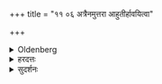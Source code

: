 +++
title = "११ ०६ अत्रैनमुत्तरा आहुतीर्हावयित्वा"

+++

<details><summary>Oldenberg</summary>

6. Having then caused him to sacrifice the oblations (indicated in the) next (Mantras; M. II, 4, 1-11), he enters upon (the performance) of the Jaya and following oblations.
</details>

<details><summary>हरदत्तः</summary>

**आज्यभागान्तं** तन्त्रं प्रागेवोक्तम् ।
अत्रेदानीम् एनं कुमारं **उत्तरा** एकादश प्रधानाहुतीर् **हावयति** "योगे योगे" इत्येवमाद्याः ।

उत्तरैर्मन्त्रैः कुमारो जुहोति । तम् आचार्यः प्रयुङ्क्ते मन्त्रवाचनेन ।

द्वितीय-चतुर्थयोरपि मन्त्रयोः कुमार एव वक्ता, देवताभिधानार्थत्वात् ।

अपर आह– लिङ्गविरोधाद् आचार्यो वक्ता कुमारस् तु (१)होतेति ।
प्रधानहोमेषु हावयित्वेति वचनात्(२) उपहोमेष्वाचार्य एव कर्ता ॥६॥
</details>

<details><summary>सुदर्शनः</summary>

इदम् अनुवाद-मात्रं मा भूद् इति साध्याहारं व्याख्यायते ।
न केवलम् अध्वनाम् इत्यारभ्य प्रत्यगाशिषो मन्त्रान् वाचयति ।
आज्यभागान्तम् उक्त्वा ये पश्चात् प्रत्यग्-आशिषो मन्त्राः मेखला-परिव्ययणादिषूक्ताः "इयं दुरुक्ताद्"-इत्याद्यास् तानपि(३) स्वयम् उक्त्वा वाचयति । **उक्तम्** इति जात्यभिप्रायम् ।

इदं त्व् इह वक्तव्यं - यासु मेखला-परिव्ययणादिषु कुमार-प्रधानासु संस्कार-क्रियासु ये प्रत्यग्-आशिषो मन्त्राः, तच्-चोदकैर् आख्यातैः करणत्वेन चोदिताः क्रियाः तैर् मन्त्रैः कृत्वा पश्चाद् वाचयति - स्वतः करण-मन्त्राणां क्रिया-गुण-भूतैः कर्तृभिर् एवोच्चार्यत्वात्, कुमारस्य चात्र संस्कार्यत्वेन प्राधान्यात् ।

यत्र पुनर् होमादिषु कुमारस्य गुणभाव एव, न संस्कार्यत्वं, तत्र तान् प्रत्यगाशिषो वाचयत्य् एव ।
केचित्— परिव्ययणादिष्व् अपि कुमारस्यैव मन्त्रः, परस् तु वाचयत्य् एवेति ॥५॥

अत्र अस्मिन् क्रमे, न तु "यथोपदेशं प्रधानाहुतीः" इति सामान्य-वचनाद् आज्यभागानन्तरम् एव ।

**एनं** कुमारम् ।
**उत्तराः** "योगे योगे" इत्येकादर्शचः प्रत्यगाशिषो वाचयन् हस्ते गृहीत्वा प्रतिमन्त्रं **हावयति** ।
तत्र द्वितीयचतुर्थौ "इममग्न आयुषे" "अग्निष्ट आयुः प्रतराम्" इति लिङ्गविरोधात्" आयुर्दा देव जरसम्" इतिवत् स्वयमेव ब्रूयात्, नैनं वाचयति ।
केचित्—एतयोरपि देवताभिधानार्थत्वात् कुमारस्यैवोच्चारणमिति ।
ततो "जयाभ्यातानान् राष्ट्रभृत" इति सामान्यविधिप्रसिद्धमेवाचार्यो **जयादि प्रतिपद्यते** ।
ततश्च अग्निर्भूतानामधिपतिस्समावतु" इत्यादीनां प्रत्यगाशिषामपि वाचनं न भवति ।
नैव च हावनम् ॥६॥
</details>
